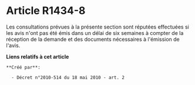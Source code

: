 # Article R1434-8

Les consultations prévues à la présente section sont réputées effectuées si les avis n'ont pas été émis dans un délai de six
semaines à compter de la réception de la demande et des documents nécessaires à l'émission de l'avis.

**Liens relatifs à cet article**

	**Créé par**:

	  - Décret n°2010-514 du 18 mai 2010 - art. 2
